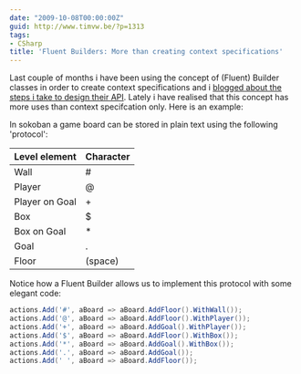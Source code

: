 ```yaml
---
date: "2009-10-08T00:00:00Z"
guid: http://www.timvw.be/?p=1313
tags:
- CSharp
title: 'Fluent Builders: More than creating context specifications'
---
```

Last couple of months i have been using the concept of (Fluent) Builder classes in order to create context specifications and i [blogged about the steps i take to design their API](http://www.timvw.be/about-the-design-of-a-fluent-interface/). Lately i have realised that this concept has more uses than context specifcation only. Here is an example:

In sokoban a game board can be stored in plain text using the following 'protocol':

| Level element  | Character |
| -------------- | --------- |
| Wall           | #         |
| Player         | @         |
| Player on Goal | +         |
| Box            | $         |
| Box on Goal    | *         |
| Goal           | .         |
| Floor          | (space)   |

Notice how a Fluent Builder allows us to implement this protocol with some elegant code:

```csharp
actions.Add('#', aBoard => aBoard.AddFloor().WithWall());
actions.Add('@', aBoard => aBoard.AddFloor().WithPlayer());
actions.Add('+', aBoard => aBoard.AddGoal().WithPlayer());
actions.Add('$', aBoard => aBoard.AddFloor().WithBox());
actions.Add('*', aBoard => aBoard.AddGoal().WithBox());
actions.Add('.', aBoard => aBoard.AddGoal());
actions.Add(' ', aBoard => aBoard.AddFloor());
```

